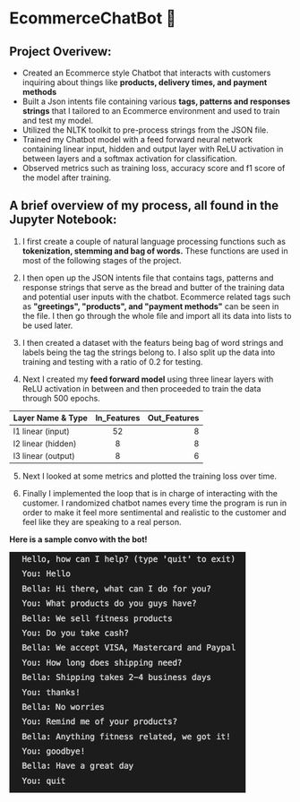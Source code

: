 # EcommerceChatBot 🤖

## Project Overivew:
* Created an Ecommerce style Chatbot that interacts with customers inquiring about things like **products, delivery times, and payment methods**
* Built a Json intents file containing various **tags, patterns and responses strings** that I tailored to an Ecommerce environment and used to train and test my model.
* Utilized the NLTK toolkit to pre-process strings from the JSON file.
* Trained my Chatbot model with a feed forward neural network containing linear input, hidden and output layer with ReLU activation in between layers and a softmax activation for classification.
* Observed metrics such as training loss, accuracy score and f1 score of the model after training.


## A brief overview of my process, all found in the Jupyter Notebook:
1) I first create a couple of natural language processing functions such as **tokenization, stemming and bag of words.** These functions are used in most of the following stages of the project.

2) I then open up the JSON intents file that contains tags, patterns and response strings that serve as the bread and butter of the training data and potential user inputs with the chatbot. Ecommerce related tags such as **"greetings", "products", and "payment methods"** can be seen in the file. I then go through the whole file and import all its data into lists to be used later.

3) I then created a dataset with the featurs being bag of word strings and labels being the tag the strings belong to. I also split up the data into training and testing with a ratio of 0.2 for testing.

4) Next I created my **feed forward model** using three linear layers with ReLU activation in between and then proceeded to train the data through 500 epochs.

| Layer Name & Type | In_Features | Out_Features |
| :---              |:---:        |          ---:|
| l1 linear (input)         | 52          | 8            |
| l2 linear (hidden) | 8 | 8 | 
| l3 linear (output) | 8       | 6|

5) Next I looked at some metrics and plotted the training loss over time.

6) Finally I implemented the loop that is in charge of interacting with the customer. I randomized chatbot names every time the program is run in order to make it feel more sentimental and realistic to the customer and feel like they are speaking to a real person.




**Here is a sample convo with the bot!**

![Image](https://github.com/akhalifaa/EcommerceChatBot/blob/main/Convo.png)
